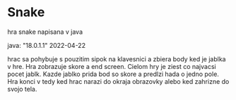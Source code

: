 # Snake
hra snake napisana v java

java: "18.0.1.1" 2022-04-22

hrac sa pohybuje s pouzitim sipok na klavesnici a zbiera body ked je jablka v hre. Hra zobrazuje skore a end screen.
Cielom hry je ziest co najvacsi pocet jablk. Kazde jablko prida bod so skore a predlzi hada o jedno pole. Hra konci v tedy ked hrac narazi do okraja obrazovky alebo ked zahrizne do svojo tela. 

